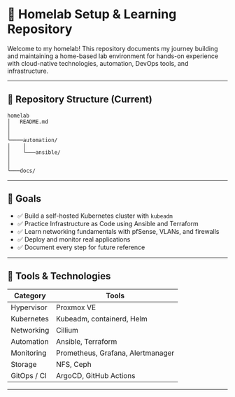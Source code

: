 # 🏡 Homelab Setup & Learning Repository

Welcome to my homelab! This repository documents my journey building and maintaining a home-based lab environment for hands-on experience with cloud-native technologies, automation, DevOps tools, and infrastructure.

---

## 📁 Repository Structure (Current)
```
homelab
│   README.md   
│
│   
└────automation/
│    │   
│    └───ansible/
│    
│
└───docs/
```

---

## 🎯 Goals

- ✅ Build a self-hosted Kubernetes cluster with `kubeadm`
- ✅ Practice Infrastructure as Code using Ansible and Terraform
- ✅ Learn networking fundamentals with pfSense, VLANs, and firewalls
- ✅ Deploy and monitor real applications
- ✅ Document every step for future reference

---

## 🔧 Tools & Technologies

| Category      | Tools                             |
|---------------|------------------------------------|
| Hypervisor    | Proxmox VE                         |
| Kubernetes    | Kubeadm, containerd, Helm          |
| Networking    | Cillium                            |
| Automation    | Ansible, Terraform                 |
| Monitoring    | Prometheus, Grafana, Alertmanager  |
| Storage       | NFS, Ceph                          |
| GitOps / CI   | ArgoCD, GitHub Actions             |

---

